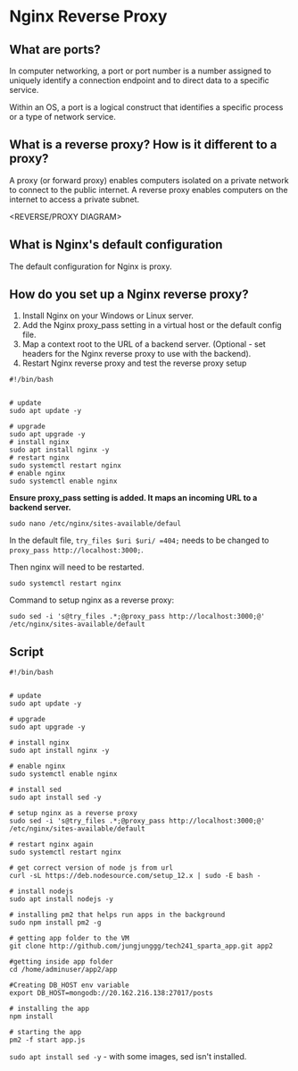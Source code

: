 # Nginx Reverse Proxy

## What are ports?
In computer networking, a port or port number is a number assigned to uniquely identify a connection endpoint and to direct data to a specific service. 

Within an OS, a port is a logical construct that identifies a specific process or a type of network service.

## What is a reverse proxy? How is it different to a proxy?

A proxy (or forward proxy) enables computers isolated on a private network to connect to the public internet. A reverse proxy enables computers on the internet to access a private subnet.

<REVERSE/PROXY DIAGRAM>

## What is Nginx's default configuration
The default configuration for Nginx is proxy.

## How do you set up a Nginx reverse proxy?
1. Install Nginx on your Windows or Linux server.
2. Add the Nginx proxy_pass setting in a virtual host or the default config file.
3. Map a context root to the URL of a backend server. (Optional - set headers for the Nginx reverse proxy to use with the backend).
4. Restart Nginx reverse proxy and test the reverse proxy setup

```
#!/bin/bash


# update
sudo apt update -y

# upgrade
sudo apt upgrade -y
# install nginx
sudo apt install nginx -y
# restart nginx
sudo systemctl restart nginx
# enable nginx
sudo systemctl enable nginx
```
**Ensure proxy_pass setting is added. It maps an incoming URL to a backend server.**
```
sudo nano /etc/nginx/sites-available/defaul
```
In the default file, `try_files $uri $uri/ =404;` needs to be changed to `proxy_pass http://localhost:3000;`.

Then nginx will need to be restarted.

`sudo systemctl restart nginx`

Command to setup nginx as a reverse proxy:

`sudo sed -i 's@try_files .*;@proxy_pass http://localhost:3000;@' /etc/nginx/sites-available/default`

## Script
```
#!/bin/bash


# update
sudo apt update -y

# upgrade
sudo apt upgrade -y

# install nginx
sudo apt install nginx -y

# enable nginx
sudo systemctl enable nginx

# install sed
sudo apt install sed -y

# setup nginx as a reverse proxy
sudo sed -i 's@try_files .*;@proxy_pass http://localhost:3000;@' /etc/nginx/sites-available/default

# restart nginx again
sudo systemctl restart nginx

# get correct version of node js from url
curl -sL https://deb.nodesource.com/setup_12.x | sudo -E bash -

# install nodejs
sudo apt install nodejs -y

# installing pm2 that helps run apps in the background
sudo npm install pm2 -g

# getting app folder to the VM
git clone http://github.com/jungjunggg/tech241_sparta_app.git app2

#getting inside app folder
cd /home/adminuser/app2/app

#Creating DB_HOST env variable
export DB_HOST=mongodb://20.162.216.138:27017/posts

# installing the app
npm install

# starting the app
pm2 -f start app.js
```

`sudo apt install sed -y` - with some images, sed isn't installed. 